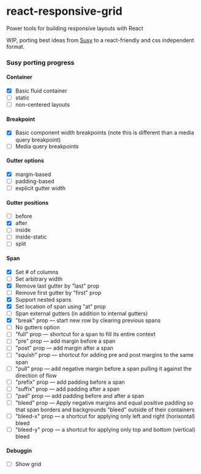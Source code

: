 # react-responsive-grid
Power tools for building responsive layouts with React

WIP, porting best ideas from [Susy](http://susy.oddbird.net/) to a react-friendly and css independent format.

### Susy porting progress
#### Container
- [x] Basic fluid container
- [ ] static
- [ ] non-centered layouts

#### Breakpoint
- [x] Basic component width breakpoints (note this is different than a
  media query breakpoint)
- [ ] Media query breakpoints

#### Gutter options
- [x] margin-based
- [ ] padding-based
- [ ] explicit gutter width

#### Gutter positions
- [ ] before
- [x] after
- [ ] inside
- [ ] inside-static
- [ ] split

#### Span
- [x] Set # of columns
- [ ] Set arbitrary width
- [x] Remove last gutter by "last" prop
- [ ] Remove first gutter by "first" prop
- [x] Support nested spans
- [x] Set location of span using "at" prop
- [ ] Span external gutters (in addition to internal gutters)
- [x] "break" prop — start new row by clearing previous spans
- [ ] No gutters option
- [ ] "full" prop — shortcut for a span to fill its entire context
- [ ] "pre" prop — add margin before a span
- [ ] "post" prop — add margin after a span
- [ ] "squish" prop — shortcut for adding pre and post margins to the
  same span
- [ ] "pull" prop — add negative margin before a span pulling it against
  the direction of flow
- [ ] "prefix" prop — add padding before a span
- [ ] "suffix" prop — add padding after a span
- [ ] "pad" prop — add padding before and after a span
- [ ] "bleed" prop — Apply negative margins and equal positive padding
  so that span borders and backgrounds "bleed" outside of their
  containers
- [ ] "bleed-x" prop — a shortcut for applying only left and right
  (horixontal) bleed
- [ ] "bleed-y" prop — a shortcut for applying only top and bottom
  (vertical) bleed

#### Debuggin
- [ ] Show grid
